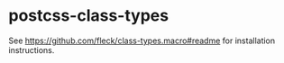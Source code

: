 # postcss-class-types
See https://github.com/fleck/class-types.macro#readme for installation instructions.
